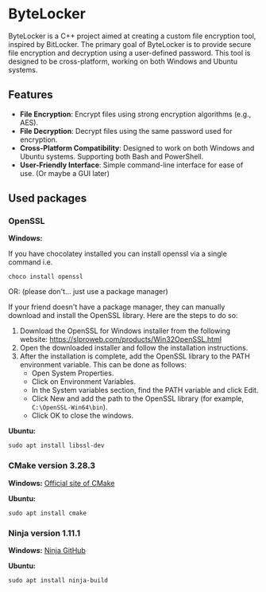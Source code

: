 # ByteLocker

<!-- Home project for a file/folder locker for Windows. @2024.05.14 21:23 -->

ByteLocker is a C++ project aimed at creating a custom file encryption tool, inspired by BitLocker. The primary goal of ByteLocker is to provide secure file encryption and decryption using a user-defined password. This tool is designed to be cross-platform, working on both Windows and Ubuntu systems.

## Features

- **File Encryption**: Encrypt files using strong encryption algorithms (e.g., AES).
- **File Decryption**: Decrypt files using the same password used for encryption.
- **Cross-Platform Compatibility**: Designed to work on both Windows and Ubuntu systems. Supporting both Bash and PowerShell.
- **User-Friendly Interface**: Simple command-line interface for ease of use. (Or maybe a GUI later)

## Used packages

### OpenSSL

**Windows:**

If you have chocolatey installed you can install openssl via a single command i.e.

    choco install openssl

OR: (please don't... just use a package manager)

If your friend doesn't have a package manager, they can manually download and install the OpenSSL library. Here are the steps to do so:

1. Download the OpenSSL for Windows installer from the following website: <https://slproweb.com/products/Win32OpenSSL.html>
2. Open the downloaded installer and follow the installation instructions.
3. After the installation is complete, add the OpenSSL library to the PATH environment variable. This can be done as follows:
    - Open System Properties.
    - Click on Environment Variables.
    - In the System variables section, find the PATH variable and click Edit.
    - Click New and add the path to the OpenSSL library (for example, `C:\OpenSSL-Win64\bin`).
    - Click OK to close the windows.

**Ubuntu:**

    sudo apt install libssl-dev

### CMake version 3.28.3

**Windows:**
[Official site of CMake](https://cmake.org/download/)

**Ubuntu:**

    sudo apt install cmake

### Ninja version 1.11.1

**Windows:** [Ninja GitHub](https://github.com/ninja-build/ninja)

**Ubuntu:**

    sudo apt install ninja-build
